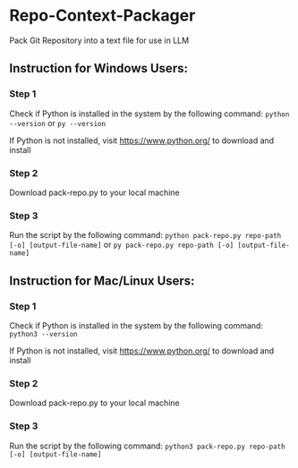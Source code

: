# Repo-Context-Packager

Pack Git Repository into a text file for use in LLM

## Instruction for Windows Users:

### Step 1

Check if Python is installed in the system by the following command:
`python --version`
or
`py --version`

If Python is not installed, visit https://www.python.org/ to download and install

### Step 2

Download pack-repo.py to your local machine

### Step 3

Run the script by the following command:
`python pack-repo.py repo-path [-o] [output-file-name]`
or
`py pack-repo.py repo-path [-o] [output-file-name]`

## Instruction for Mac/Linux Users:

### Step 1

Check if Python is installed in the system by the following command:
`python3 --version`

If Python is not installed, visit https://www.python.org/ to download and install

### Step 2

Download pack-repo.py to your local machine

### Step 3

Run the script by the following command:
`python3 pack-repo.py repo-path [-o] [output-file-name]`
